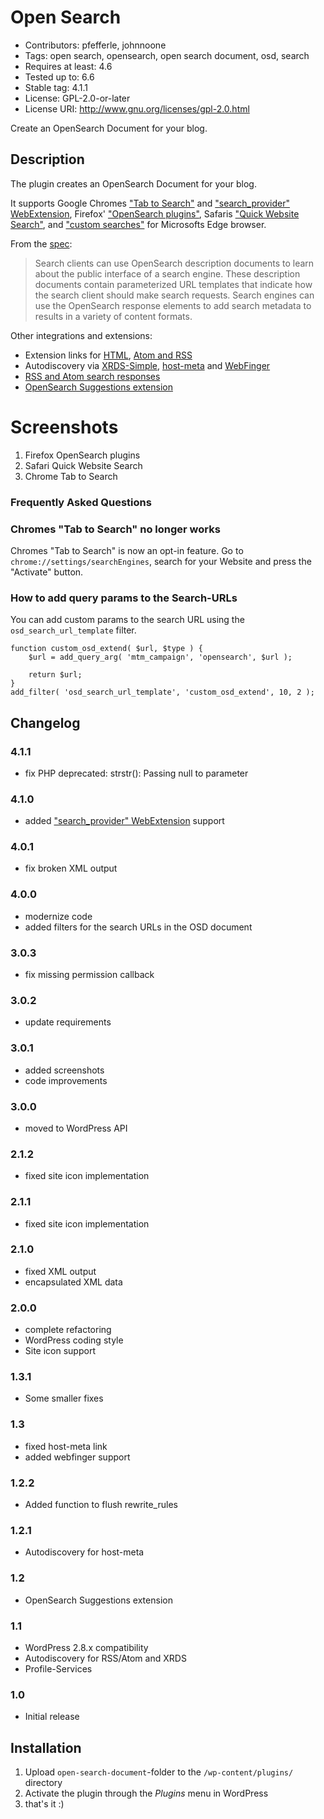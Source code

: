 # Open Search

* Contributors: pfefferle, johnnoone
* Tags: open search, opensearch, open search document, osd, search
* Requires at least: 4.6
* Tested up to: 6.6
* Stable tag: 4.1.1
* License: GPL-2.0-or-later
* License URI: http://www.gnu.org/licenses/gpl-2.0.html

Create an OpenSearch Document for your blog.

## Description

The plugin creates an OpenSearch Document for your blog.

It supports Google Chromes ["Tab to Search"](https://www.chromium.org/tab-to-search) and ["search_provider" WebExtension](https://developer.mozilla.org/en-US/docs/Mozilla/Add-ons/WebExtensions/manifest.json/chrome_settings_overrides), Firefox' ["OpenSearch plugins"](https://developer.mozilla.org/en-US/docs/Web/OpenSearch), Safaris ["Quick Website Search"](https://developer.apple.com/library/content/releasenotes/General/WhatsNewInSafari/Articles/Safari_8_0.html), and ["custom searches"](https://support.microsoft.com/en-us/microsoft-edge/change-your-default-search-engine-in-microsoft-edge-cccaf51c-a4df-a43e-8036-d4d2c527a791) for Microsofts Edge browser.

From the [spec](http://www.opensearch.org/Specifications/OpenSearch/1.1):

> Search clients can use OpenSearch description documents to learn about the public interface of a search engine. These description documents contain parameterized URL templates that indicate how the search client should make search requests. Search engines can use the OpenSearch response elements to add search metadata to results in a variety of content formats.

Other integrations and extensions:

* Extension links for [HTML](http://www.opensearch.org/Specifications/OpenSearch/1.1#Autodiscovery_in_HTML.2FXHTML), [Atom and RSS](http://www.opensearch.org/Specifications/OpenSearch/1.1#Autodiscovery_in_RSS.2FAtom)
* Autodiscovery via [XRDS-Simple](http://wordpress.org/plugins/xrds-simple/), [host-meta](http://wordpress.org/plugins/host-meta/) and [WebFinger](http://wordpress.org/plugins/webfinger/)
* [RSS and Atom search responses](http://www.opensearch.org/Specifications/OpenSearch/1.1#Examples_of_OpenSearch_responses)
* [OpenSearch Suggestions extension](http://www.opensearch.org/Specifications/OpenSearch/Extensions/Suggestions/1.0)

# Screenshots

1. Firefox OpenSearch plugins
2. Safari Quick Website Search
3. Chrome Tab to Search

### Frequently Asked Questions

### Chromes "Tab to Search" no longer works

Chromes "Tab to Search" is now an opt-in feature. Go to `chrome://settings/searchEngines`, search for your Website and press the "Activate" button.

### How to add query params to the Search-URLs

You can add custom params to the search URL using the `osd_search_url_template` filter.

    function custom_osd_extend( $url, $type ) {
	    $url = add_query_arg( 'mtm_campaign', 'opensearch', $url );

	    return $url;
    }
    add_filter( 'osd_search_url_template', 'custom_osd_extend', 10, 2 );

## Changelog

### 4.1.1
* fix PHP deprecated: strstr(): Passing null to parameter

### 4.1.0
* added ["search_provider" WebExtension](https://developer.mozilla.org/en-US/docs/Mozilla/Add-ons/WebExtensions/manifest.json/chrome_settings_overrides) support

### 4.0.1
* fix broken XML output

### 4.0.0
* modernize code
* added filters for the search URLs in the OSD document

### 3.0.3
* fix missing permission callback

### 3.0.2
* update requirements

### 3.0.1
* added screenshots
* code improvements

### 3.0.0
* moved to WordPress API

### 2.1.2
* fixed site icon implementation

### 2.1.1
* fixed site icon implementation

### 2.1.0
* fixed XML output
* encapsulated XML data

### 2.0.0
* complete refactoring
* WordPress coding style
* Site icon support

### 1.3.1
* Some smaller fixes

### 1.3
* fixed host-meta link
* added webfinger support

### 1.2.2
* Added function to flush rewrite_rules

### 1.2.1
* Autodiscovery for host-meta

### 1.2
* OpenSearch Suggestions extension

### 1.1
* WordPress 2.8.x compatibility
* Autodiscovery for RSS/Atom and XRDS
* Profile-Services

### 1.0
* Initial release

## Installation

1. Upload `open-search-document`-folder to the `/wp-content/plugins/` directory
2. Activate the plugin through the *Plugins* menu in WordPress
3. that's it :)

